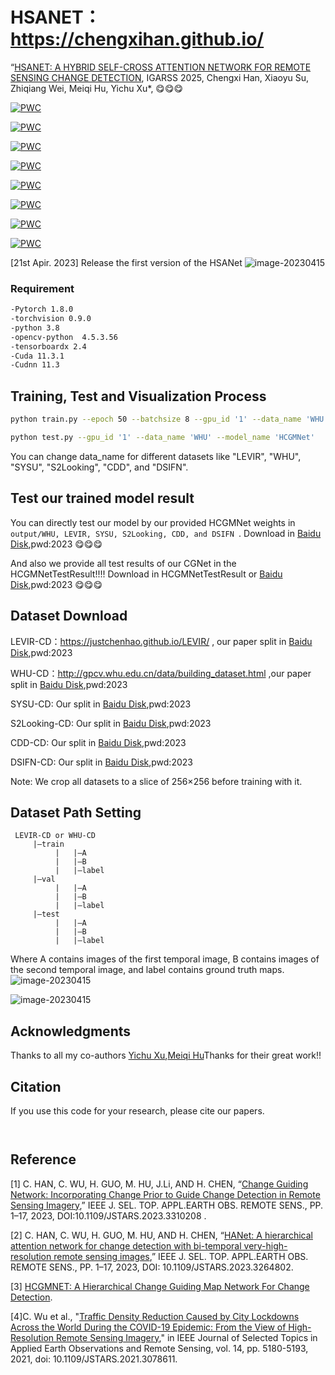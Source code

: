 # HSANET：https://chengxihan.github.io/

“[HSANET: A HYBRID SELF-CROSS ATTENTION NETWORK FOR REMOTE SENSING CHANGE DETECTION](https://ieeexplore.ieee.org/document/10283341), IGARSS 2025, Chengxi Han, Xiaoyu Su, Zhiqiang Wei, Meiqi Hu, Yichu Xu*, :yum::yum::yum:


[![PWC](https://img.shields.io/endpoint.svg?url=https://paperswithcode.com/badge/hcgmnet-a-hierarchical-change-guiding-map/change-detection-on-googlegz-cd)](https://paperswithcode.com/sota/change-detection-on-googlegz-cd?p=hcgmnet-a-hierarchical-change-guiding-map)

[![PWC](https://img.shields.io/endpoint.svg?url=https://paperswithcode.com/badge/hcgmnet-a-hierarchical-change-guiding-map/change-detection-on-levir)](https://paperswithcode.com/sota/change-detection-on-levir?p=hcgmnet-a-hierarchical-change-guiding-map)

[![PWC](https://img.shields.io/endpoint.svg?url=https://paperswithcode.com/badge/hcgmnet-a-hierarchical-change-guiding-map/change-detection-on-sysu-cd)](https://paperswithcode.com/sota/change-detection-on-sysu-cd?p=hcgmnet-a-hierarchical-change-guiding-map)

[![PWC](https://img.shields.io/endpoint.svg?url=https://paperswithcode.com/badge/hcgmnet-a-hierarchical-change-guiding-map/change-detection-on-whu-cd)](https://paperswithcode.com/sota/change-detection-on-whu-cd?p=hcgmnet-a-hierarchical-change-guiding-map)

[![PWC](https://img.shields.io/endpoint.svg?url=https://paperswithcode.com/badge/hcgmnet-a-hierarchical-change-guiding-map/change-detection-on-s2looking)](https://paperswithcode.com/sota/change-detection-on-s2looking?p=hcgmnet-a-hierarchical-change-guiding-map)

[![PWC](https://img.shields.io/endpoint.svg?url=https://paperswithcode.com/badge/hcgmnet-a-hierarchical-change-guiding-map/change-detection-on-dsifn-cd)](https://paperswithcode.com/sota/change-detection-on-dsifn-cd?p=hcgmnet-a-hierarchical-change-guiding-map)

[![PWC](https://img.shields.io/endpoint.svg?url=https://paperswithcode.com/badge/hcgmnet-a-hierarchical-change-guiding-map/change-detection-on-levir-cd)](https://paperswithcode.com/sota/change-detection-on-levir-cd?p=hcgmnet-a-hierarchical-change-guiding-map)

[![PWC](https://img.shields.io/endpoint.svg?url=https://paperswithcode.com/badge/hcgmnet-a-hierarchical-change-guiding-map/change-detection-on-cdd-dataset-season-1)](https://paperswithcode.com/sota/change-detection-on-cdd-dataset-season-1?p=hcgmnet-a-hierarchical-change-guiding-map)


[21st Apir. 2023] Release the first version of the HSANet
![image-20230415](/network/HSANet-CD.png)
### Requirement  
```bash
-Pytorch 1.8.0  
-torchvision 0.9.0  
-python 3.8  
-opencv-python  4.5.3.56  
-tensorboardx 2.4  
-Cuda 11.3.1  
-Cudnn 11.3  
```
## Training, Test and Visualization Process   

```bash
python train.py --epoch 50 --batchsize 8 --gpu_id '1' --data_name 'WHU' --model_name 'HCGMNet'   #HCGMNet

python test.py --gpu_id '1' --data_name 'WHU' --model_name 'HCGMNet'
```
You can change data_name for different datasets like "LEVIR", "WHU", "SYSU", "S2Looking", "CDD", and "DSIFN".
## Test our trained model result 
You can directly test our model by our provided HCGMNet weights in  `output/WHU, LEVIR, SYSU, S2Looking, CDD, and DSIFN `. Download in  [Baidu Disk](https://pan.baidu.com/s/1oZBgohoo0hGstPVU-qC5gw?pwd=2023),pwd:2023 :yum::yum::yum:

And also we provide all test results of our CGNet in the HCGMNetTestResult!!!! Download in HCGMNetTestResult or [Baidu Disk](https://pan.baidu.com/s/1ehrRLAsxgjUMQR4qALSI1g?pwd=2023 ),pwd:2023 :yum::yum::yum:
## Dataset Download   
LEVIR-CD：https://justchenhao.github.io/LEVIR/  , our paper split in [Baidu Disk](https://pan.baidu.com/s/1VVry18KFl2MSWS6_IOlYRA?pwd=2023),pwd:2023 

WHU-CD：http://gpcv.whu.edu.cn/data/building_dataset.html ,our paper split in [Baidu Disk](https://pan.baidu.com/s/1ZLmIyWvHnwyzhyl4xt-GwQ?pwd=2023),pwd:2023

SYSU-CD: Our split in [Baidu Disk](https://pan.baidu.com/s/1p0QfogZm4BM0dd1a0LTBBw?pwd=2023),pwd:2023

S2Looking-CD: Our split in [Baidu Disk](https://pan.baidu.com/s/1wAXPHhCLJTqPX0pC2RBMsg?pwd=2023),pwd:2023

CDD-CD: Our split in [Baidu Disk](https://pan.baidu.com/s/1cwJ0mEhcrbCWOJn5n-N5Jw?pwd=2023),pwd:2023

DSIFN-CD: Our split in [Baidu Disk]( https://pan.baidu.com/s/1-GD3z_eMoQglSJoi9P-6gw?pwd=2023),pwd:2023

Note: We crop all datasets to a slice of 256×256 before training with it.

## Dataset Path Setting
```
 LEVIR-CD or WHU-CD 
     |—train  
          |   |—A  
          |   |—B  
          |   |—label  
     |—val  
          |   |—A  
          |   |—B  
          |   |—label  
     |—test  
          |   |—A  
          |   |—B  
          |   |—label
  ```        
 Where A contains images of the first temporal image, B contains images of the second temporal image, and label contains ground truth maps.  
![image-20230415](/picture/HCGMNet-2.png)

![image-20230415](/picture/HANet-HCGMNet-CGNet.png)


## Acknowledgments
 
Thanks to all my co-authors [Yichu Xu](https://scholar.google.com/citations?user=CxKy4lEAAAAJ&hl=en),[Meiqi Hu](https://meiqihu.github.io/)Thanks  for their great work!!  


## Citation 

 If you use this code for your research, please cite our papers.  

```


```

## Reference  
[1] C. HAN, C. WU, H. GUO, M. HU, J.Li, AND H. CHEN, 
“[Change Guiding Network: Incorporating Change Prior to Guide Change Detection in Remote Sensing Imagery](https://ieeexplore.ieee.org/document/10234560?denied=),” IEEE J. SEL. TOP. APPL.EARTH OBS. REMOTE SENS., PP. 1–17, 2023, DOI:10.1109/JSTARS.2023.3310208 .

[2] C. HAN, C. WU, H. GUO, M. HU, AND H. CHEN, 
“[HANet: A hierarchical attention network for change detection with bi-temporal very-high-resolution remote sensing images](https://ieeexplore.ieee.org/abstract/document/10093022),” IEEE J. SEL. TOP. APPL.EARTH OBS. REMOTE SENS., PP. 1–17, 2023, DOI: 10.1109/JSTARS.2023.3264802.


[3] [HCGMNET: A Hierarchical Change Guiding Map Network For Change Detection](https://doi.org/10.48550/arXiv.2302.10420).

[4]C. Wu et al., "[Traffic Density Reduction Caused by City Lockdowns Across the World During the COVID-19 Epidemic: From the View of High-Resolution Remote Sensing Imagery](https://ieeexplore.ieee.org/abstract/document/9427164)," in IEEE Journal of Selected Topics in Applied Earth Observations and Remote Sensing, vol. 14, pp. 5180-5193, 2021, doi: 10.1109/JSTARS.2021.3078611.



